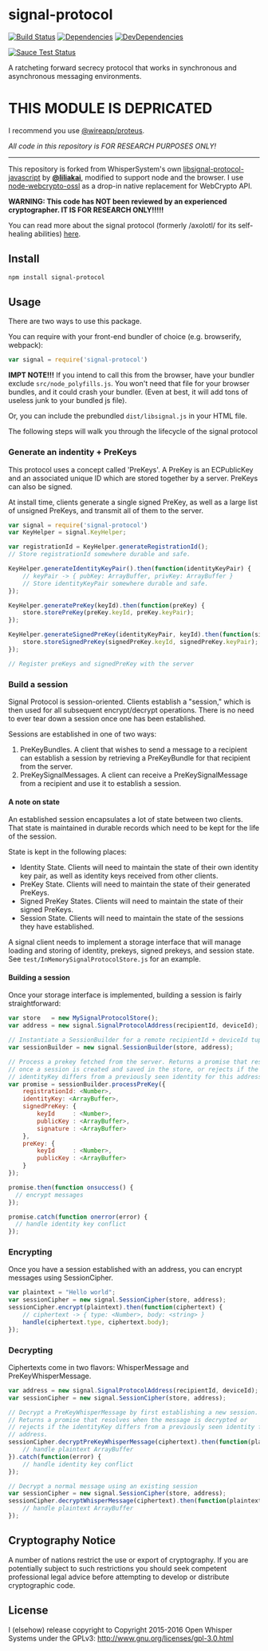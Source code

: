 # signal-protocol

[![Build Status](https://travis-ci.org/elsehow/signal-protocol.svg?branch=master)](https://travis-ci.org/elsehow/signal-protocol)
[![Dependencies](https://david-dm.org/elsehow/signal-protocol/status.svg)](https://david-dm.org/elsehow/signal-protocol)
[![DevDependencies](https://david-dm.org/elsehow/signal-protocol/dev-status.svg)](https://david-dm.org/elsehow/signal-protocol?type=dev)

[![Sauce Test Status](https://saucelabs.com/browser-matrix/elsehow.svg)](https://saucelabs.com/u/elsehow)


A ratcheting forward secrecy protocol that works in synchronous and
asynchronous messaging environments.

# THIS MODULE IS DEPRICATED

I recommend you use [@wireapp/proteus](https://www.npmjs.com/package/@wireapp/proteus).

*All code in this repository is FOR RESEARCH PURPOSES ONLY!*

---

This repository is forked from WhisperSystem's own [libsignal-protocol-javascript](https://github.com/WhisperSystems/libsignal-protocol-javascript) by **[@liliakai](https://github.com/liliakai)**, modified to support node and the browser. I use [node-webcrypto-ossl](https://github.com/PeculiarVentures/node-webcrypto-ossl) as a drop-in native replacement for WebCrypto API.

**WARNING: This code has NOT been reviewed by an experienced cryptographer. IT IS FOR RESEARCH ONLY!!!!!**

You can read more about the signal protocol 
(formerly /axolotl/ for its self-healing abilities)
[here](https://whispersystems.org/blog/advanced-ratcheting/).

## Install

```sh
npm install signal-protocol
```

## Usage

There are two ways to use this package.

You can require with your front-end bundler of choice (e.g. browserify, webpack):

```js
var signal = require('signal-protocol')
```

**IMPT NOTE!!!** If you intend to call this from the browser, have your bundler exclude `src/node_polyfills.js`. You won't need that file for your browser bundles, and it could crash your bundler. (Even at best, it will add tons of useless junk to your bundled js file).

Or, you can include the prebundled `dist/libsignal.js` in your HTML file.

The following steps will walk you through the lifecycle of the signal protocol

### Generate an indentity + PreKeys

This protocol uses a concept called 'PreKeys'. A PreKey is an ECPublicKey and
an associated unique ID which are stored together by a server. PreKeys can also
be signed.

At install time, clients generate a single signed PreKey, as well as a large
list of unsigned PreKeys, and transmit all of them to the server.

```js
var signal = require('signal-protocol')
var KeyHelper = signal.KeyHelper;

var registrationId = KeyHelper.generateRegistrationId();
// Store registrationId somewhere durable and safe.

KeyHelper.generateIdentityKeyPair().then(function(identityKeyPair) {
    // keyPair -> { pubKey: ArrayBuffer, privKey: ArrayBuffer }
    // Store identityKeyPair somewhere durable and safe.
});

KeyHelper.generatePreKey(keyId).then(function(preKey) {
    store.storePreKey(preKey.keyId, preKey.keyPair);
});

KeyHelper.generateSignedPreKey(identityKeyPair, keyId).then(function(signedPreKey) {
    store.storeSignedPreKey(signedPreKey.keyId, signedPreKey.keyPair);
});

// Register preKeys and signedPreKey with the server
```

### Build a session

Signal Protocol is session-oriented. Clients establish a "session," which is
then used for all subsequent encrypt/decrypt operations. There is no need to
ever tear down a session once one has been established.

Sessions are established in one of two ways:

1. PreKeyBundles. A client that wishes to send a message to a recipient can
   establish a session by retrieving a PreKeyBundle for that recipient from the
   server.
1. PreKeySignalMessages. A client can receive a PreKeySignalMessage from a
   recipient and use it to establish a session.

#### A note on state

An established session encapsulates a lot of state between two clients. That
state is maintained in durable records which need to be kept for the life of
the session.

State is kept in the following places:

* Identity State. Clients will need to maintain the state of their own identity
  key pair, as well as identity keys received from other clients.
* PreKey State. Clients will need to maintain the state of their generated
  PreKeys.
* Signed PreKey States. Clients will need to maintain the state of their signed
  PreKeys.
* Session State. Clients will need to maintain the state of the sessions they
  have established.

A signal client needs to implement a storage interface that will manage
loading and storing of identity, prekeys, signed prekeys, and session state.
See `test/InMemorySignalProtocolStore.js` for an example.

#### Building a session

Once your storage interface is implemented, building a session is fairly straightforward:

```js
var store   = new MySignalProtocolStore();
var address = new signal.SignalProtocolAddress(recipientId, deviceId);

// Instantiate a SessionBuilder for a remote recipientId + deviceId tuple.
var sessionBuilder = new signal.SessionBuilder(store, address);

// Process a prekey fetched from the server. Returns a promise that resolves
// once a session is created and saved in the store, or rejects if the
// identityKey differs from a previously seen identity for this address.
var promise = sessionBuilder.processPreKey({
    registrationId: <Number>,
    identityKey: <ArrayBuffer>,
    signedPreKey: {
        keyId     : <Number>,
        publicKey : <ArrayBuffer>,
        signature : <ArrayBuffer>
    },
    preKey: {
        keyId     : <Number>,
        publicKey : <ArrayBuffer>
    }
});

promise.then(function onsuccess() {
  // encrypt messages
});

promise.catch(function onerror(error) {
  // handle identity key conflict
});
```


### Encrypting

Once you have a session established with an address, you can encrypt messages
using SessionCipher.

```js
var plaintext = "Hello world";
var sessionCipher = new signal.SessionCipher(store, address);
sessionCipher.encrypt(plaintext).then(function(ciphertext) {
    // ciphertext -> { type: <Number>, body: <string> }
    handle(ciphertext.type, ciphertext.body);
});
```

### Decrypting

Ciphertexts come in two flavors: WhisperMessage and PreKeyWhisperMessage.

```js
var address = new signal.SignalProtocolAddress(recipientId, deviceId);
var sessionCipher = new signal.SessionCipher(store, address);

// Decrypt a PreKeyWhisperMessage by first establishing a new session.
// Returns a promise that resolves when the message is decrypted or
// rejects if the identityKey differs from a previously seen identity for this
// address.
sessionCipher.decryptPreKeyWhisperMessage(ciphertext).then(function(plaintext) {
    // handle plaintext ArrayBuffer
}).catch(function(error) {
    // handle identity key conflict
});

// Decrypt a normal message using an existing session
var sessionCipher = new signal.SessionCipher(store, address);
sessionCipher.decryptWhisperMessage(ciphertext).then(function(plaintext) {
    // handle plaintext ArrayBuffer
});
```

## Cryptography Notice

 A number of nations restrict the use or export of cryptography. If you are potentially subject to such restrictions you should seek competent professional legal advice before attempting to develop or distribute cryptographic code.

## License

I (elsehow) release copyright to
Copyright 2015-2016 Open Whisper Systems 
under the GPLv3: http://www.gnu.org/licenses/gpl-3.0.html
